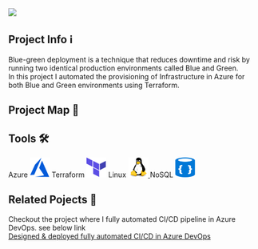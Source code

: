 <img src="https://raw.githubusercontent.com/Sufi-Dev/Blue-Green-Deployment/main/BlueGreen.png" >

## Project Info ℹ️
Blue-green deployment is a technique that reduces downtime and risk by running two identical production environments called Blue and Green.<br>
In this project I automated the provisioning of Infrastructure in Azure for both Blue and Green environments using Terraform.<br>

## Project Map 🗾

## Tools 🛠
Azure <a href="https://azure.microsoft.com/en-in/" target="_blank" rel="noreferrer"> <img src="https://raw.githubusercontent.com/Sufi-Dev/Sufi-Dev/main/icons/azure.svg" alt="azure" width="40" height="40"/></a>
Terraform <a href="https://azure.microsoft.com/en-in/" target="_blank" rel="noreferrer"> <img src="https://raw.githubusercontent.com/Sufi-Dev/Sufi-Dev/main/icons/terraform.svg" alt="azure" width="40" height="40"/></a>
Linux <a href="https://www.linux.org/" target="_blank" rel="noreferrer"> <img src="https://raw.githubusercontent.com/Sufi-Dev/Sufi-Dev/main/icons/linux.svg" alt="linux" width="40" height="40"/> </a>
NoSQL <a href="https://azure.microsoft.com/en-in/" target="_blank" rel="noreferrer"> <img src="https://raw.githubusercontent.com/Sufi-Dev/Sufi-Dev/main/icons/nosql.svg" alt="azure" width="40" height="40"/> </a>

## Related Pojects 🔗
Checkout the project where I fully automated CI/CD pipeline in Azure DevOps. see below link<br>
[Designed & deployed fully automated CI/CD in Azure DevOps](https://github.com/Sufi-Dev/weatherapi)
